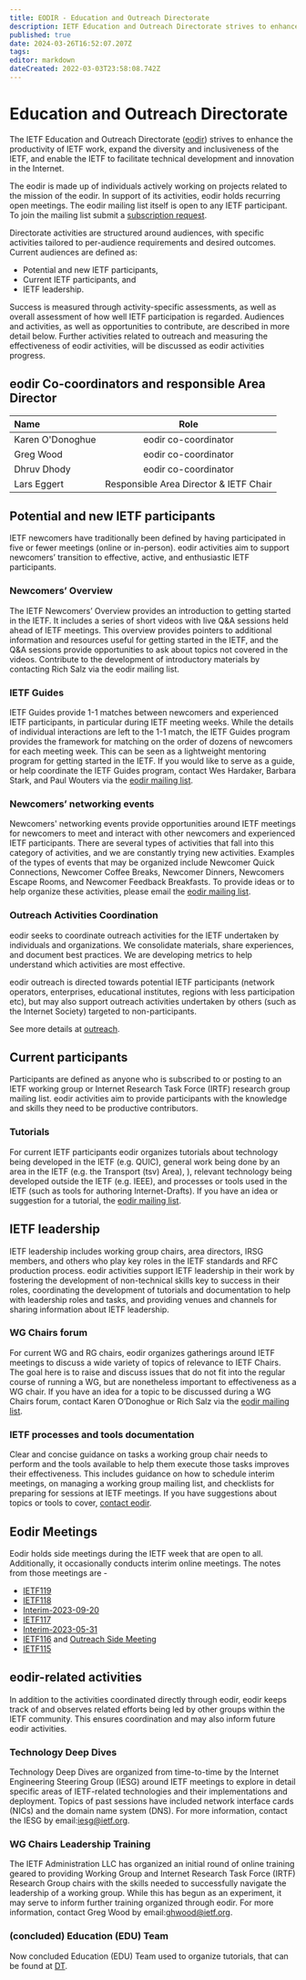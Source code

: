 ```yaml
---
title: EODIR - Education and Outreach Directorate
description: IETF Education and Outreach Directorate strives to enhance the productivity of IETF work, expand the diversity and inclusiveness of the IETF, and enable the IETF to facilitate technical development and innovation in the Internet.
published: true
date: 2024-03-26T16:52:07.207Z
tags: 
editor: markdown
dateCreated: 2022-03-03T23:58:08.742Z
---
```


# Education and Outreach Directorate
The IETF Education and Outreach Directorate ([eodir](https://datatracker.ietf.org/group/eodir)) strives to enhance the productivity of IETF work, expand the diversity and inclusiveness of the IETF, and enable the IETF to facilitate technical development and innovation in the Internet.

The eodir is made up of individuals actively working on projects related to the mission of the eodir. In support of its activities, eodir holds recurring open meetings. The eodir mailing list itself is open to any IETF participant. To join the mailing list submit a [subscription request](https://www.ietf.org/mailman/listinfo/eodir).

Directorate activities are structured around audiences, with specific activities tailored to per-audience requirements and desired outcomes. Current audiences are defined as:

- Potential and new IETF participants,
- Current IETF participants, and
- IETF leadership.

Success is measured through activity-specific assessments, as well as overall assessment of how well IETF participation is regarded. Audiences and activities, as well as opportunities to contribute, are described in more detail below. Further activities related to outreach and measuring the effectiveness of eodir activities, will be discussed as eodir activities progress.

## eodir Co-coordinators and responsible Area Director

| Name        | Role
| :---        |    :----:  
| Karen O'Donoghue	| eodir co-coordinator
| Greg Wood	| eodir co-coordinator
| Dhruv Dhody | eodir co-coordinator
| Lars Eggert	| Responsible Area Director & IETF Chair

## Potential and new IETF participants

IETF newcomers have traditionally been defined by having participated in five or fewer meetings (online or in-person). eodir activities aim to support newcomers’ transition to effective, active, and enthusiastic IETF participants.

### Newcomers’ Overview

The IETF Newcomers’ Overview provides an introduction to getting started in the IETF. It includes a series of short videos with live Q&A sessions held ahead of IETF meetings. This overview provides pointers to additional information and resources useful for getting started in the IETF, and the Q&A sessions provide opportunities to ask about topics not covered in the videos. Contribute to the development of introductory materials by contacting Rich Salz via the eodir mailing list.

### IETF Guides

IETF Guides provide 1-1 matches between newcomers and experienced IETF participants, in particular during IETF meeting weeks. While the details of individual interactions are left to the 1-1 match, the IETF Guides program provides the framework for matching on the order of dozens of newcomers for each meeting week. This can be seen as a lightweight mentoring program for getting started in the IETF. If you would like to serve as a guide, or help coordinate the IETF Guides program, contact Wes Hardaker, Barbara Stark, and Paul Wouters via the [eodir mailing list](https://www.ietf.org/mailman/listinfo/eodir/).

### Newcomers’ networking events

Newcomers' networking events provide opportunities around IETF meetings for newcomers to meet and interact with other newcomers and experienced IETF participants. There are several types of activities that fall into this category of activities, and we are constantly trying new activities. Examples of the types of events that may be organized include Newcomer Quick Connections, Newcomer Coffee Breaks, Newcomer Dinners, Newcomers Escape Rooms, and Newcomer Feedback Breakfasts. To provide ideas or to help organize these activities, please email the [eodir mailing list](https://www.ietf.org/mailman/listinfo/eodir/).

### Outreach Activities Coordination

eodir seeks to coordinate outreach activities for the IETF undertaken by individuals and organizations. We consolidate materials, share experiences, and document best practices. We are developing metrics to help understand which activities are most effective.

eodir outreach is directed towards potential IETF participants (network operators, enterprises, educational institutes, regions with less participation etc), but may also support outreach activities undertaken by others (such as the Internet Society) targeted to non-participants. 

See more details at [outreach](https://wiki.ietf.org/en/group/eodir/outreach).

## Current participants

Participants are defined as anyone who is subscribed to or posting to an IETF working group or Internet Research Task Force (IRTF) research group mailing list. eodir activities aim to provide participants with the knowledge and skills they need to be productive contributors.

### Tutorials

For current IETF participants eodir organizes tutorials about technology being developed in the IETF (e.g. QUIC), general work being done by an area in the IETF (e.g. the Transport (tsv) Area), ), relevant technology being developed outside the IETF (e.g. IEEE), and processes or tools used in the IETF (such as tools for authoring Internet-Drafts). If you have an idea or suggestion for a tutorial, the [eodir mailing list](https://www.ietf.org/mailman/listinfo/eodir/).

## IETF leadership

IETF leadership includes working group chairs, area directors, IRSG members, and others who play key roles in the IETF standards and RFC production process. eodir activities support IETF leadership in their work by fostering the development of non-technical skills key to success in their roles, coordinating the development of tutorials and documentation to help with leadership roles and tasks, and providing venues and channels for sharing information about IETF leadership.

### WG Chairs forum

For current WG and RG chairs, eodir organizes gatherings around IETF meetings to discuss a wide variety of topics of relevance to IETF Chairs. The goal here is to raise and discuss issues that do not fit into the regular course of running a WG, but are nonetheless important to effectiveness as a WG chair. If you have an idea for a topic to be discussed during a WG Chairs forum, contact Karen O’Donoghue or Rich Salz via the [eodir mailing list](https://www.ietf.org/mailman/listinfo/eodir/).

### IETF processes and tools documentation

Clear and concise guidance on tasks a working group chair needs to perform and the tools available to help them execute those tasks improves their effectiveness. This includes guidance on how to schedule interim meetings, on managing a working group mailing list, and checklists for preparing for sessions at IETF meetings. If you have suggestions about topics or tools to cover, [contact eodir](https://www.ietf.org/mailman/listinfo/eodir/).

## Eodir Meetings

Eodir holds side meetings during the IETF week that are open to all. Additionally, it occasionally conducts interim online meetings. The notes from those meetings are - 

- [IETF119](https://notes.ietf.org/eodir-20240322?view)
- [IETF118](https://notes.ietf.org/eodir-20231110)
- [Interim-2023-09-20](https://notes.ietf.org/eodir-20231110)
- [IETF117](https://notes.ietf.org/eodir-20230728)
- [Interim-2023-05-31](https://notes.ietf.org/eodir-20230531)
- [IETF116](https://notes.ietf.org/rcKUH-iiRk-INgWTmgVWZA#) and [Outreach Side Meeting](https://notes.ietf.org/emodir-ietf-outreach-2022?view)
- [IETF115](https://notes.ietf.org/emodir-20221108)



## eodir-related activities

In addition to the activities coordinated directly through eodir, eodir keeps track of and observes related efforts being led by other groups within the IETF community. This ensures coordination and may also inform future eodir activities.

### Technology Deep Dives

Technology Deep Dives are organized from time-to-time by the Internet Engineering Steering Group (IESG) around IETF meetings to explore in detail specific areas of IETF-related technologies and their implementations and deployment. Topics of past sessions have included network interface cards (NICs) and the domain name system (DNS). For more information, contact the IESG by email:iesg@ietf.org.

### WG Chairs Leadership Training

The IETF Administration LLC has organized an initial round of online training geared to providing Working Group and Internet Research Task Force (IRTF) Research Group chairs with the skills needed to successfully navigate the leadership of a working group. While this has begun as an experiment, it may serve to inform further training organized through eodir. For more information, contact Greg Wood by email:ghwood@ietf.org.

### (concluded) Education (EDU) Team

Now concluded Education (EDU) Team used to organize tutorials, that can be found at [DT](https://datatracker.ietf.org/group/edu/materials/). 
